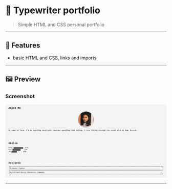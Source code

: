 # 🧩 Typewriter portfolio

> Simple HTML and CSS personal portfolio

---

## 🚀 Features
- basic HTML and CSS, links and imports
  
---

## 🖼️ Preview

### Screenshot
![Program Screenshot](./assets/image.png)

---

